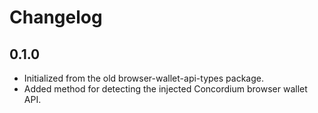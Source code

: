 # Changelog

## 0.1.0

-   Initialized from the old browser-wallet-api-types package.
-   Added method for detecting the injected Concordium browser wallet API.
